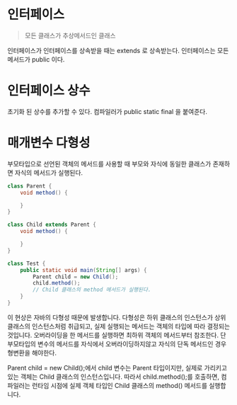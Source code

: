 # 인터페이스
> 모든 클래스가 추상메서드인 클래스
    
인터페이스가 인터페이스를 상속받을 때는 extends 로 상속받는다.
인터페이스는 모든 메서드가 public 이다.

# 인터페이스 상수
초기화 된 상수를 추가할 수 있다.
컴파일러가 public static final 을 붙여준다.

# 매개변수 다형성
부모타입으로 선언된 객체의 메서드를 사용할 때 부모와 자식에 동일한 클래스가 존재하면 자식의 메서드가 실행된다.

```java
class Parent {
    void method() {

    }
}

class Child extends Parent {
    void method() {

    }
}

class Test {
    public static void main(String[] args) {
        Parent child = new Child();
        child.method();
        // Child 클래스의 method 메서드가 실행된다.
    }
}
```
이 현상은 자바의 다형성 때문에 발생합니다. 다형성은 하위 클래스의 인스턴스가 상위 클래스의 인스턴스처럼 취급되고, 실제 실행되는 메서드는 객체의 타입에 따라 결정되는 것입니다.
오버라이딩을 한 메서드를 실행하면 최하위 객체의 메서드부터 참조한다.
단 부모타입의 변수의 메서드를 자식에서 오버라이딩하지않고 자식의 단독 메서드인 경우 형변환을 해야한다.

Parent child = new Child();에서 child 변수는 Parent 타입이지만, 실제로 가리키고 있는 객체는 Child 클래스의 인스턴스입니다. 따라서 child.method();를 호출하면, 컴파일러는 런타임 시점에 실제 객체 타입인 Child 클래스의 method() 메서드를 실행합니다.
